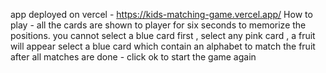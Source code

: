 app deployed on vercel - https://kids-matching-game.vercel.app/
How to play - 
all the cards are shown to player for six seconds to memorize the positions.
you cannot select a blue card first , select any pink card , a fruit will appear 
select a blue card which contain an alphabet to match the fruit
after all matches are done - click ok to start the game again
